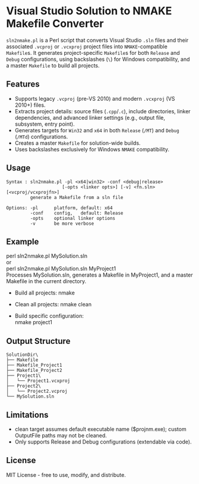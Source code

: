 # Visual Studio Solution to NMAKE Makefile Converter

`sln2nmake.pl` is a Perl script that converts Visual Studio `.sln` files and their associated `.vcproj` or `.vcxproj` project files into `NMAKE`-compatible `Makefile`s. It generates project-specific `Makefile`s for both `Release` and `Debug` configurations, using backslashes (`\`) for Windows compatibility, and a master `Makefile` to build all projects.

## Features
- Supports legacy `.vcproj` (pre-VS 2010) and modern `.vcxproj` (VS 2010+) files.
- Extracts project details: source files (`.cpp`/`.c`), include directories, linker dependencies, and advanced linker settings (e.g., output file, subsystem, entry point).
- Generates targets for `Win32` and `x64` in both `Release` (`/MT`) and `Debug` (`/MTd`) configurations.
- Creates a master `Makefile` for solution-wide builds.
- Uses backslashes exclusively for Windows `NMAKE` compatibility.

## Usage
```
Syntax : sln2nmake.pl -pl <x64|win32> -conf <debug|release>  
                     [-opts <linker opts>] [-v] <fn.sln> [<vcproj/vcxprojfn>]  
         generate a Makefile from a sln file  
  
Options: -pl      platform, default: x64  
         -conf    config,   default: Release  
         -opts    optional linker options  
         -v       be more verbose  
```
 
## Example
perl sln2nmake.pl MySolution.sln  
or  
perl sln2nmake.pl MySolution.sln MyProject1  
Processes MySolution.sln, generates a Makefile in MyProject1\, and a master Makefile in the current directory.

- Build all projects:
  nmake

- Clean all projects:
  nmake clean

- Build specific configuration:  
    nmake project1   

## Output Structure
    SolutionDir\
    ├── Makefile
    ├── Makefile_Project1
    ├── Makefile_Project2
    ├── Project1\
    │   └── Project1.vcxproj
    ├── Project2\
    │   └── Project2.vcproj
    └── MySolution.sln

## Limitations
- clean target assumes default executable name ($projnm.exe); custom OutputFile paths may not be cleaned.
- Only supports Release and Debug configurations (extendable via code).

## License
MIT License - free to use, modify, and distribute.

